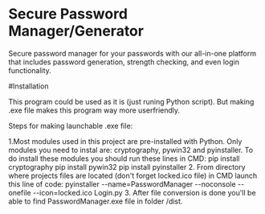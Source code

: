 # Secure Password Manager/Generator

Secure password manager for your passwords with our all-in-one platform that includes password generation, strength checking, and even login functionality.

#Installation

This program could be used as it is (just runing Python script). But making .exe file makes this program way more userfriendly.

Steps for making launchable .exe file:

1.Most modules used in this project are pre-installed with Python. Only modules you need to instal are: cryptography, pywin32 and pyinstaller. To do install these modules you should run these lines in CMD:
pip install cryptography
pip install pywin32
pip install pyinstaller
2. From directory where projects files are located (don't forget locked.ico file) in CMD launch this line of code:
pyinstaller --name=PasswordManager --noconsole --onefile --icon=locked.ico Login.py
3. After file conversion is done you'll be able to find PasswordManager.exe file in folder /dist.

